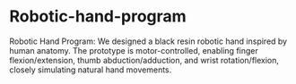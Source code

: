 # Robotic-hand-program
Robotic Hand Program: We designed a black resin robotic hand inspired by human anatomy. The prototype is motor-controlled, enabling finger flexion/extension, thumb abduction/adduction, and wrist rotation/flexion, closely simulating natural hand movements. 



